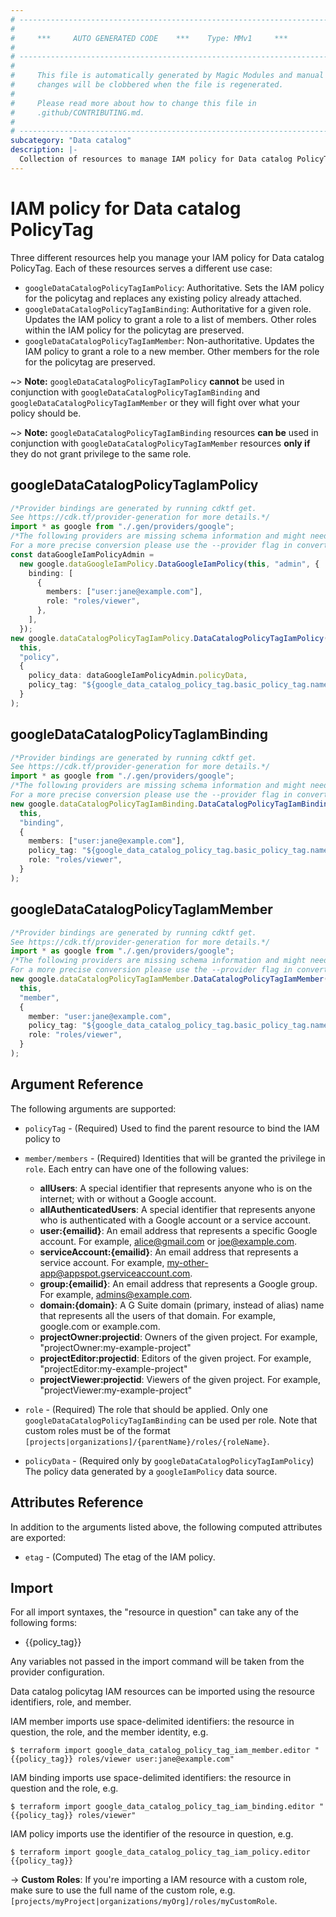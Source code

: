 ```yaml
---
# ----------------------------------------------------------------------------
#
#     ***     AUTO GENERATED CODE    ***    Type: MMv1     ***
#
# ----------------------------------------------------------------------------
#
#     This file is automatically generated by Magic Modules and manual
#     changes will be clobbered when the file is regenerated.
#
#     Please read more about how to change this file in
#     .github/CONTRIBUTING.md.
#
# ----------------------------------------------------------------------------
subcategory: "Data catalog"
description: |-
  Collection of resources to manage IAM policy for Data catalog PolicyTag
---
```


# IAM policy for Data catalog PolicyTag

Three different resources help you manage your IAM policy for Data catalog PolicyTag. Each of these resources serves a different use case:

* `googleDataCatalogPolicyTagIamPolicy`: Authoritative. Sets the IAM policy for the policytag and replaces any existing policy already attached.
* `googleDataCatalogPolicyTagIamBinding`: Authoritative for a given role. Updates the IAM policy to grant a role to a list of members. Other roles within the IAM policy for the policytag are preserved.
* `googleDataCatalogPolicyTagIamMember`: Non-authoritative. Updates the IAM policy to grant a role to a new member. Other members for the role for the policytag are preserved.

\~> **Note:** `googleDataCatalogPolicyTagIamPolicy` **cannot** be used in conjunction with `googleDataCatalogPolicyTagIamBinding` and `googleDataCatalogPolicyTagIamMember` or they will fight over what your policy should be.

\~> **Note:** `googleDataCatalogPolicyTagIamBinding` resources **can be** used in conjunction with `googleDataCatalogPolicyTagIamMember` resources **only if** they do not grant privilege to the same role.

## googleDataCatalogPolicyTagIamPolicy

```typescript
/*Provider bindings are generated by running cdktf get.
See https://cdk.tf/provider-generation for more details.*/
import * as google from "./.gen/providers/google";
/*The following providers are missing schema information and might need manual adjustments to synthesize correctly: google.
For a more precise conversion please use the --provider flag in convert.*/
const dataGoogleIamPolicyAdmin =
  new google.dataGoogleIamPolicy.DataGoogleIamPolicy(this, "admin", {
    binding: [
      {
        members: ["user:jane@example.com"],
        role: "roles/viewer",
      },
    ],
  });
new google.dataCatalogPolicyTagIamPolicy.DataCatalogPolicyTagIamPolicy(
  this,
  "policy",
  {
    policy_data: dataGoogleIamPolicyAdmin.policyData,
    policy_tag: "${google_data_catalog_policy_tag.basic_policy_tag.name}",
  }
);

```

## googleDataCatalogPolicyTagIamBinding

```typescript
/*Provider bindings are generated by running cdktf get.
See https://cdk.tf/provider-generation for more details.*/
import * as google from "./.gen/providers/google";
/*The following providers are missing schema information and might need manual adjustments to synthesize correctly: google.
For a more precise conversion please use the --provider flag in convert.*/
new google.dataCatalogPolicyTagIamBinding.DataCatalogPolicyTagIamBinding(
  this,
  "binding",
  {
    members: ["user:jane@example.com"],
    policy_tag: "${google_data_catalog_policy_tag.basic_policy_tag.name}",
    role: "roles/viewer",
  }
);

```

## googleDataCatalogPolicyTagIamMember

```typescript
/*Provider bindings are generated by running cdktf get.
See https://cdk.tf/provider-generation for more details.*/
import * as google from "./.gen/providers/google";
/*The following providers are missing schema information and might need manual adjustments to synthesize correctly: google.
For a more precise conversion please use the --provider flag in convert.*/
new google.dataCatalogPolicyTagIamMember.DataCatalogPolicyTagIamMember(
  this,
  "member",
  {
    member: "user:jane@example.com",
    policy_tag: "${google_data_catalog_policy_tag.basic_policy_tag.name}",
    role: "roles/viewer",
  }
);

```

## Argument Reference

The following arguments are supported:

*   `policyTag` - (Required) Used to find the parent resource to bind the IAM policy to

*   `member/members` - (Required) Identities that will be granted the privilege in `role`.
    Each entry can have one of the following values:
    * **allUsers**: A special identifier that represents anyone who is on the internet; with or without a Google account.
    * **allAuthenticatedUsers**: A special identifier that represents anyone who is authenticated with a Google account or a service account.
    * **user:{emailid}**: An email address that represents a specific Google account. For example, alice@gmail.com or joe@example.com.
    * **serviceAccount:{emailid}**: An email address that represents a service account. For example, my-other-app@appspot.gserviceaccount.com.
    * **group:{emailid}**: An email address that represents a Google group. For example, admins@example.com.
    * **domain:{domain}**: A G Suite domain (primary, instead of alias) name that represents all the users of that domain. For example, google.com or example.com.
    * **projectOwner:projectid**: Owners of the given project. For example, "projectOwner:my-example-project"
    * **projectEditor:projectid**: Editors of the given project. For example, "projectEditor:my-example-project"
    * **projectViewer:projectid**: Viewers of the given project. For example, "projectViewer:my-example-project"

*   `role` - (Required) The role that should be applied. Only one
    `googleDataCatalogPolicyTagIamBinding` can be used per role. Note that custom roles must be of the format
    `[projects|organizations]/{parentName}/roles/{roleName}`.

*   `policyData` - (Required only by `googleDataCatalogPolicyTagIamPolicy`) The policy data generated by
    a `googleIamPolicy` data source.

## Attributes Reference

In addition to the arguments listed above, the following computed attributes are
exported:

* `etag` - (Computed) The etag of the IAM policy.

## Import

For all import syntaxes, the "resource in question" can take any of the following forms:

* {{policy\_tag}}

Any variables not passed in the import command will be taken from the provider configuration.

Data catalog policytag IAM resources can be imported using the resource identifiers, role, and member.

IAM member imports use space-delimited identifiers: the resource in question, the role, and the member identity, e.g.

```console
$ terraform import google_data_catalog_policy_tag_iam_member.editor "{{policy_tag}} roles/viewer user:jane@example.com"
```

IAM binding imports use space-delimited identifiers: the resource in question and the role, e.g.

```console
$ terraform import google_data_catalog_policy_tag_iam_binding.editor "{{policy_tag}} roles/viewer"
```

IAM policy imports use the identifier of the resource in question, e.g.

```console
$ terraform import google_data_catalog_policy_tag_iam_policy.editor {{policy_tag}}
```

\-> **Custom Roles**: If you're importing a IAM resource with a custom role, make sure to use the
full name of the custom role, e.g. `[projects/myProject|organizations/myOrg]/roles/myCustomRole`.
